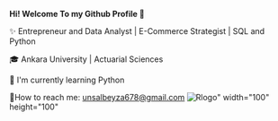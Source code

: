 <b>Hi! Welcome To my Github Profile 👋</b>

✨ Entrepreneur and Data Analyst | E-Commerce Strategist | SQL and Python

🎓 Ankara University | Actuarial Sciences

🎯 I'm currently learning Python 

📧How to reach me:
   unsalbeyza678@gmail.com
![Rlogo](https://github.com/user-attachments/assets/5ff812ce-b2b8-4a49-82f1-4f13efe28499)" width="100" height="100" 
